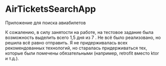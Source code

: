 # AirTicketsSearchApp
 Приложение для поиска авиабилетов 

К сожалению, в силу занятости на работе, на тестовое задание была возможность выделить всего 1,5 дня из 7 . Не всё было реализовано, но решила всё равно отправить.
Я не придерживалась всех рекомендованных технологий, но старалась придерживаться тех, которые были помечены обязательными (например, retrofit вместо ktor и т.д.).
